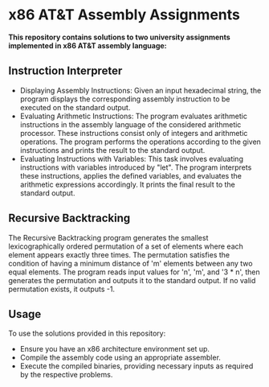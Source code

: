 # x86 AT&T Assembly Assignments

**This repository contains solutions to two university assignments implemented in x86 AT&T assembly language:**

## Instruction Interpreter

- Displaying Assembly Instructions: Given an input hexadecimal string, the program displays the corresponding assembly instruction to be executed on the standard output.
- Evaluating Arithmetic Instructions: The program evaluates arithmetic instructions in the assembly language of the considered arithmetic processor. These instructions consist only of integers and arithmetic operations. The program performs the operations according to the given instructions and prints the result to the standard output.
- Evaluating Instructions with Variables: This task involves evaluating instructions with variables introduced by "let". The program interprets these instructions, applies the defined variables, and evaluates the arithmetic expressions accordingly. It prints the final result to the standard output.

## Recursive Backtracking

The Recursive Backtracking program generates the smallest lexicographically ordered permutation of a set of elements where each element appears exactly three times. The permutation satisfies the condition of having a minimum distance of 'm' elements between any two equal elements. The program reads input values for 'n', 'm', and '3 * n', then generates the permutation and outputs it to the standard output. If no valid permutation exists, it outputs -1.

## Usage
To use the solutions provided in this repository:

- Ensure you have an x86 architecture environment set up.
- Compile the assembly code using an appropriate assembler.
- Execute the compiled binaries, providing necessary inputs as required by the respective problems.
